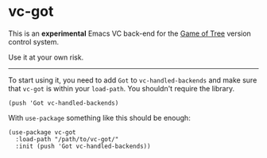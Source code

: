 # vc-got

This is an **experimental** Emacs VC back-end for the [Game of
Tree](http://gameoftrees.org/) version control system.

Use it at your own risk.

------

To start using it, you need to add `Got` to `vc-handled-backends` and
make sure that `vc-got` is within your `load-path`.  You shouldn't
require the library.

```emacs-lisp
(push 'Got vc-handled-backends)
```

With `use-package` something like this should be enough:

```emacs-lisp
(use-package vc-got
  :load-path "/path/to/vc-got/"
  :init (push 'Got vc-handled-backends))
```
